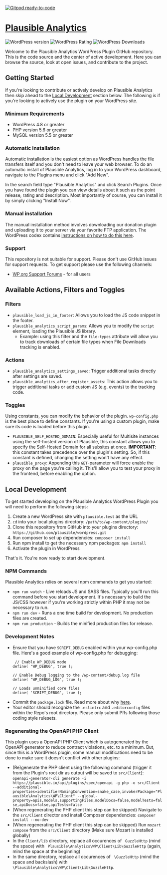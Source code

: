 [![Gitpod ready-to-code](https://img.shields.io/badge/Gitpod-ready--to--code-blue?logo=gitpod)](https://gitpod.io/#https://github.com/plausible/wordpress)

# [Plausible Analytics](https://plausible.io "Plausible Analytics") #

![WordPress version](https://img.shields.io/wordpress/plugin/v/plausible-analytics.svg) ![WordPress Rating](https://img.shields.io/wordpress/plugin/r/plausible-analytics.svg) ![WordPress Downloads](https://img.shields.io/wordpress/plugin/dt/plausible-analytics.svg)

Welcome to the Plausible Analytics WordPress Plugin GitHub repository. This is the code source and the center of active development. Here you can
browse the source, look at open issues, and contribute to the project.

## Getting Started

If you're looking to contribute or actively develop on Plausible Analytics then skip ahead to
the [Local Development](https://github.com/plausible/wordpress/#local-development) section below. The following is if you're looking to actively use
the plugin on your WordPress site.

### Minimum Requirements

* WordPress 4.8 or greater
* PHP version 5.6 or greater
* MySQL version 5.5 or greater

### Automatic installation

Automatic installation is the easiest option as WordPress handles the file transfers itself and you don't need to leave your web browser. To do an
automatic install of Plausible Analytics, log in to your WordPress dashboard, navigate to the Plugins menu and click "Add New".

In the search field type "Plausible Analytics" and click Search Plugins. Once you have found the plugin you can view details about it such as the
point release, rating and description. Most importantly of course, you can install it by simply clicking "Install Now".

### Manual installation

The manual installation method involves downloading our donation plugin and uploading it to your server via your favorite FTP application. The
WordPress codex contains [instructions on how to do this here](https://codex.wordpress.org/Managing_Plugins#Manual_Plugin_Installation).

### Support

This repository is not suitable for support. Please don't use GitHub issues for support requests. To get support please use the following channels:

* [WP.org Support Forums](https://wordpress.org/support/plugin/plausible-analytics) - for all users

## Available Actions, Filters and Toggles

### Filters

- `plausible_load_js_in_footer`: Allows you to load the JS code snippet in the footer.
- `plausible_analytics_script_params`: Allows you to modify the `script` element, loading the Plausible JS library.
  - Example: using this filter and the `file-types` attribute will allow you to track downloads of certain file types when File Downloads tracking is
    enabled.

### Actions

- `plausible_analytics_settings_saved`: Trigger additional tasks directly after settings are saved.
- `plausible_analytics_after_register_assets`: This action allows you to trigger additional tasks or add custom JS (e.g. events) to the tracking code.

### Toggles

Using constants, you can modify the behavior of the plugin. `wp-config.php` is the best place to define constants. If you're using a custom plugin,
make sure its code is loaded before this plugin.

- `PLAUSIBLE_SELF_HOSTED_DOMAIN`: Especially useful for Multisite instances using the self-hosted version of Plausible, this constant allows you to
  specify the Self-Hosted Domain for all subsites at once. **IMPORTANT**: this constant takes precedence over the plugin's setting. So, if this
  constant is defined, changing the setting won't have any effect.
- `plausible_proxy`: Appending this `GET`-parameter will force enable the proxy on the page you\'re calling it. This'll allow you to test your proxy
  in the frontend, before enabling the option.

## Local Development

To get started developing on the Plausible Analytics WordPress Plugin you will need to perform the following steps:

1. Create a new WordPress site with `plausible.test` as the URL
2. `cd` into your local plugins directory: `/path/to/wp-content/plugins/`
3. Clone this repository from GitHub into your plugins directory: `https://github.com/plausible/wordpress.git`
4. Run composer to set up dependencies: `composer install`
5. Run npm install to get the necessary npm packages: `npm install`
6. Activate the plugin in WordPress

That's it. You're now ready to start development.

### NPM Commands

Plausible Analytics relies on several npm commands to get you started:

* `npm run watch` - Live reloads JS and SASS files. Typically you'll run this command before you start development. It's necessary to build the JS/CSS
  however if you're working strictly within PHP it may not be necessary to run.
* `npm run dev` - Runs a one time build for development. No production files are created.
* `npm run production` - Builds the minified production files for release.

### Development Notes

* Ensure that you have `SCRIPT_DEBUG` enabled within your wp-config.php file. Here's a good example of wp-config.php for debugging:
    ```
     // Enable WP_DEBUG mode
    define( 'WP_DEBUG', true );
    
    // Enable Debug logging to the /wp-content/debug.log file
    define( 'WP_DEBUG_LOG', true );
   
    // Loads unminified core files
    define( 'SCRIPT_DEBUG', true );
    ```
* Commit the `package.lock` file. Read more about why [here](https://docs.npmjs.com/files/package-lock.json).
* Your editor should recognize the `.eslintrc` and `.editorconfig` files within the Repo's root directory. Please only submit PRs following those
  coding style rulesets.

### Regenerating the OpenAPI PHP Client

This plugin uses a OpenAPI PHP Client which is autogenerated by the OpenAPI generator to reduce contract violations, etc. to a minimum. But, since
this is a WordPress plugin, some manual modifications need to be done to make sure it doesn't conflict with other plugins:

- (Re)generate the PHP client using the following command (trigger it from the Plugin's root dir as output will be saved to `src/Client`):
  `openapi-generator-cli generate -i https://plausible.io/api/plugins/spec/openapi -g php -o src/Client --additional-properties=identifierNamingConvention=snake_case,invokerPackage="Plausible\Analytics\WP\Client" --global-property=apis,models,supportingFiles,modelDocs=false,modelTests=false,apiDocs=false,apiTests=false`
- (When regenerating the PHP client this step can be skipped) Navigate to the `src/Client` director and install Composer
  dependencies: `composer install --no-dev`
- (When regenerating the PHP client this step can be skipped) Run `mozart compose` from the `src/Client` directory (Make sure Mozart is installed
  globally)
- In the `Client/lib` directory, replace all occurences of ` GuzzleHttp` (mind the space) with ` Plausible\Analytics\WP\Client\Lib\GuzzleHttp` (again,
  mind the space at the beginning)
- In the same directory, replace all occurences of ` \GuzzleHttp` (mind the space and backslash)
  with ` \Plausible\Analytics\WP\Client\Lib\GuzzleHttp`.
